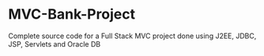 # MVC-Bank-Project

Complete source code for a Full Stack MVC project done using J2EE, JDBC, JSP, Servlets and Oracle DB
